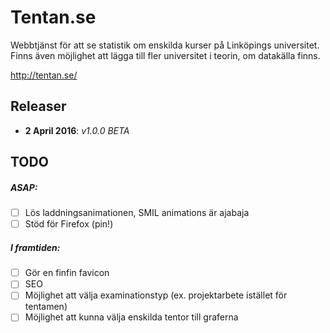 # Tentan.se
Webbtjänst för att se statistik om enskilda kurser på Linköpings universitet.<br>
Finns även möjlighet att lägga till fler universitet i teorin, om datakälla finns.

http://tentan.se/

## Releaser
- <b>2 April 2016</b>: <i>v1.0.0 BETA</i>

## TODO
##### ASAP:
- [ ] Lös laddningsanimationen, SMIL animations är ajabaja
- [ ] Stöd för Firefox (pin!)

##### I framtiden:
- [ ] Gör en finfin favicon
- [ ] SEO
- [ ] Möjlighet att välja examinationstyp (ex. projektarbete istället för tentamen)
- [ ] Möjlighet att kunna välja enskilda tentor till graferna

